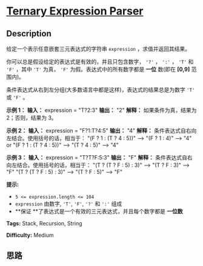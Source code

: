 # [Ternary Expression Parser][title]

## Description

给定一个表示任意嵌套三元表达式的字符串 `expression` ，求值并返回其结果。

你可以总是假设给定的表达式是有效的，并且只包含数字， `'?'` ，  `':'` ，  `'T'` 和 `'F'` ，其中 `'T'` 为真， `'F'`
为假。表达式中的所有数字都是 **一位** 数(即在 **[0,9]** 范围内)。

条件表达式从右到左分组(大多数语言中都是这样)，表达式的结果总是为数字 `'T'` 或 `'F'` 。



**示例 1：**
            **输入：** expression = "T?2:3"    **输出：** "2"    **解释：** 如果条件为真，结果为 2；否则，结果为 3。    

**示例 2：**
            **输入：** expression = "F?1:T?4:5"    **输出：** "4"    **解释：** 条件表达式自右向左结合。使用括号的话，相当于：     "(F ? 1 : (T ? 4 : 5))" --> "(F ? 1 : 4)" --> "4"    or "(F ? 1 : (T ? 4 : 5))" --> "(T ? 4 : 5)" --> "4"    

**示例 3：**
            **输入：** expression = "T?T?F:5:3"    **输出：** "F"    **解释：** 条件表达式自右向左结合。使用括号的话，相当于：    "(T ? (T ? F : 5) : 3)" --> "(T ? F : 3)" --> "F"    "(T ? (T ? F : 5) : 3)" --> "(T ? F : 5)" --> "F"



**提示:**

  * `5 <= expression.length <= 104`
  * `expression` 由数字, `'T'`, `'F'`, `'?'` 和 `':'` 组成
  * **保证  **了表达式是一个有效的三元表达式，并且每个数字都是 **一位数**  


**Tags:** Stack, Recursion, String

**Difficulty:** Medium

## 思路

[title]: https://leetcode-cn.com/problems/ternary-expression-parser
